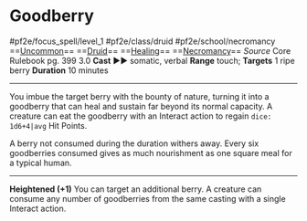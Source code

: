 # Goodberry
#pf2e/focus_spell/level_1 #pf2e/class/druid #pf2e/school/necromancy 
==[Uncommon](Uncommon.md)== ==[Druid](Druid.md)== ==[Healing](Healing.md)== ==[Necromancy](Necromancy.md)==
*Source* Core Rulebook pg. 399 3.0
**Cast** ►► somatic, verbal
**Range** touch; **Targets** 1 ripe berry
**Duration** 10 minutes

---
You imbue the target berry with the bounty of nature, turning it into a goodberry that can heal and sustain far beyond its normal capacity. A creature can eat the goodberry with an Interact action to regain `dice: 1d6+4|avg` Hit Points.

A berry not consumed during the duration withers away. Every six goodberries consumed gives as much nourishment as one square meal for a typical human.

<hr>

**Heightened (+1)** You can target an additional berry. A creature can consume any number of goodberries from the same casting with a single Interact action.